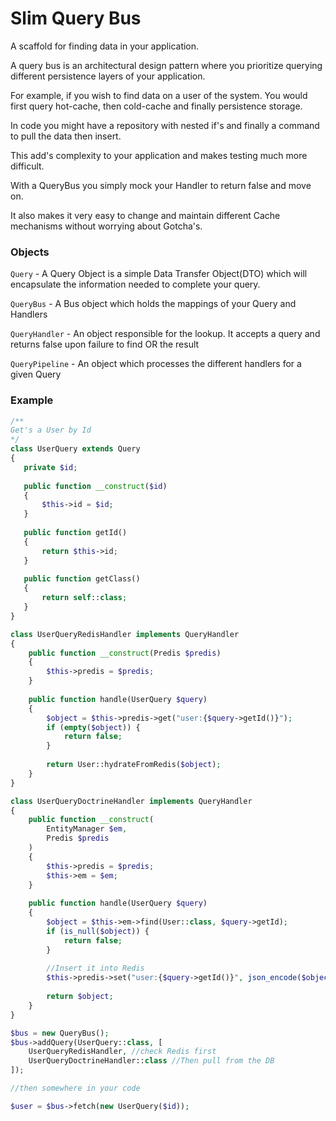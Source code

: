 # Slim Query Bus

A scaffold for finding data in your application.

A query bus is an architectural design pattern where you prioritize querying different persistence layers of your application.

For example, if you wish to find data on a user of the system. You would first query hot-cache, then cold-cache and finally persistence storage.

In code you might have a repository with nested if's and finally a command to pull the data then insert.

This add's complexity to your application and makes testing much more difficult.

With a QueryBus you simply mock your Handler to return false and move on.

It also makes it very easy to change and maintain different Cache mechanisms without worrying about Gotcha's.

### Objects

`Query` - A Query Object is a simple Data Transfer Object(DTO) which will encapsulate the information needed to complete your query.

`QueryBus` - A Bus object which holds the mappings of your Query and Handlers

`QueryHandler` - An object responsible for the lookup. It accepts a query and returns false upon failure to find OR the result

`QueryPipeline` - An object which processes the different handlers for a given Query

### Example

```php
/**
Get's a User by Id
*/
class UserQuery extends Query
{
   private $id;
   
   public function __construct($id)
   {
       $this->id = $id;
   }
   
   public function getId()
   {
       return $this->id;
   }
   
   public function getClass()
   {
       return self::class;
   }
}

class UserQueryRedisHandler implements QueryHandler
{
    public function __construct(Predis $predis)
    {
        $this->predis = $predis;
    }
    
    public function handle(UserQuery $query)
    {
        $object = $this->predis->get("user:{$query->getId()}");
        if (empty($object)) {
            return false;
        }
        
        return User::hydrateFromRedis($object);
    }
}

class UserQueryDoctrineHandler implements QueryHandler
{
    public function __construct(
        EntityManager $em,
        Predis $predis
    )
    {
        $this->predis = $predis;
        $this->em = $em;
    }
    
    public function handle(UserQuery $query)
    {
        $object = $this->em->find(User::class, $query->getId);
        if (is_null($object)) {
            return false;
        }
        
        //Insert it into Redis
        $this->predis->set("user:{$query->getId()}", json_encode($object->toArray()));
        
        return $object;
    }
}

$bus = new QueryBus();
$bus->addQuery(UserQuery::class, [
    UserQueryRedisHandler, //check Redis first
    UserQueryDoctrineHandler::class //Then pull from the DB
]);

//then somewhere in your code

$user = $bus->fetch(new UserQuery($id));

```